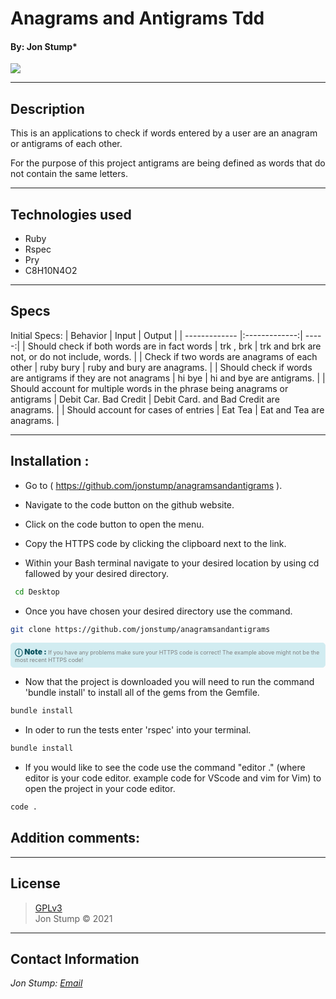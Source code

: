 # Anagrams and Antigrams Tdd
#### By: Jon Stump*
<img align="center" src="https://avatars2.githubusercontent.com/u/59323850?s=460&u=372c7d529b7379408ae54491ab3449b6e2f4d94d&v=4">

* * *

## Description
This is an applications to check if words entered by a user are an anagram or antigrams of each other.

For the purpose of this project antigrams are being defined as words that do not contain the same letters.
* * *

## Technologies used
* Ruby
* Rspec
* Pry
* C8H10N4O2

* * *

## Specs
Initial Specs:
| Behavior | Input | Output |
| ------------- |:-------------:| -----:|
| Should check if both words are in fact words | trk , brk | trk and brk are not, or do not include, words. |
| Check if two words are anagrams of each other | ruby bury | ruby and bury are anagrams. |
| Should check if words are antigrams if they are not anagrams | hi bye | hi and bye are antigrams. |
| Should account for multiple words in the phrase being anagrams or antigrams | Debit Car. Bad Credit | Debit Card. and Bad Credit are anagrams. |
| Should account for cases of entries | Eat Tea | Eat and Tea are anagrams. |

* * *

## Installation :

* Go to ( https://github.com/jonstump/anagramsandantigrams ).

*  Navigate to the code button on the github website.

* Click on the code button to open the menu.

- Copy the HTTPS code by clicking the clipboard next to the link.

- Within your Bash terminal navigate to your desired location by using cd fallowed by your desired directory.

```bash
 cd Desktop
```

- Once you have chosen your desired directory use the command.
```bash
git clone https://github.com/jonstump/anagramsandantigrams
```

<div
  style="
    background-color: #d1ecf1;
    color: grey; padding: 6px;
    font-size: 9px;
    border-radius: 5px;
    border: 1px solid #d4ecf1;
    margin-bottom: 12px"
>
  <span
    style="
      font-size: 12px;
      font-weight: 600;
      color: #0c5460;"
  >
    ⓘ
  </span>
  <span
    style="
      font-size: 12px;
      font-weight: 900;
      color: #0c5460;
      margin-bottom: 24px"
  >
    Note :
  </span>
  If you have any problems make sure your HTTPS code is correct! The example above might not be the most recent HTTPS code!
</div>

* Now that the project is downloaded you will need to run the command 'bundle install' to install all of the gems from the Gemfile.

``` bash
bundle install
```

* In oder to run the tests enter 'rspec' into your terminal.

``` bash
bundle install
```

* If you would like to see the code use the command "editor ." (where editor is your code editor. example code for VScode and vim for Vim) to open the project in your code editor.

``` bash
code .
```


## Addition comments:


* * *

## License
> [GPLv3](https://choosealicense.com/licenses/gpl-3.0/)\
> Jon Stump &copy; 2021

* * *

## Contact Information
_Jon Stump: [Email](jmstump@gmail.com)_